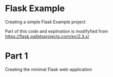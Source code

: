 # Flask Example
Creating a simple Flask Example project

Part of this code and explination is modifyfied from https://flask.palletsprojects.com/en/2.3.x/

# Part 1
Creating the minimal Flask web-application 
